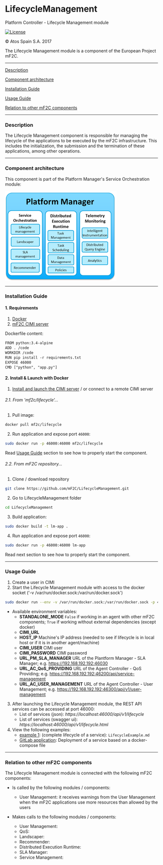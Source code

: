 # LifecycleManagement
Platform Controller - Lifecycle Management module

[![License](https://img.shields.io/badge/License-Apache%202.0-blue.svg)](https://opensource.org/licenses/Apache-2.0)

&copy; Atos Spain S.A. 2017

The Lifecycle Management module is a component of the European Project mF2C.

-----------------------

[Description](#description)

[Component architecture](#component-architecture)

[Installation Guide](#installation-guide)

[Usage Guide](#usage-guide)

[Relation to other mF2C components](#relation-to-other-mf2c-components)

-----------------------

### Description

The Lifecycle Management component is responsible for managing the lifecycle of the applications to be executed by the mF2C infrastructure.
This includes the initialization, the submission and the termination of these applications, among other operations.

-----------------------

### Component architecture

This component is part of the Platform Manager's Service Orchestration module:

![Platform Manager](docresources/pm.png)

-----------------------

### Installation Guide

#### 1. Requirements

1. [Docker](https://docs.docker.com/install/)
2. [mF2C CIMI server](https://github.com/mF2C/cimi)

Dockerfile content:

```
FROM python:3.4-alpine
ADD . /code
WORKDIR /code
RUN pip install -r requirements.txt
EXPOSE 46000
CMD ["python", "app.py"]
```

#### 2. Install & Launch with Docker

1. [Install and launch the CIMI server](https://github.com/mF2C/cimi/tree/master/_demo) / or connect to a remote CIMI server

###### 2.1. From 'mf2c/lifecycle'...

1. Pull image:

```bash
docker pull mf2c/lifecycle
```

2. Run application and expose port `46000`:


```bash
sudo docker run -p 46000:46000 mf2c/lifecycle
```

Read [Usage Guide](#usage-guide) section to see how to properly start the component.

###### 2.2. From mF2C repository...

1. Clone / download repository

```bash
git clone https://github.com/mF2C/LifecycleManagement.git
```

2. Go to LifecycleManagement folder

```bash
cd LifecycleManagement
```

3. Build application:

```bash
sudo docker build -t lm-app .
```

4. Run application and expose port `46000`:

```bash
sudo docker run -p 46000:46000 lm-app
```

Read next section to see how to properly start the component.

-----------------------

### Usage Guide

1. Create a user in CIMI
2. Start the Lifecycle Management module with access to the docker socket ('-v /var/run/docker.sock:/var/run/docker.sock')

```bash
sudo docker run --env -v /var/run/docker.sock:/var/run/docker.sock -p 46000:46000 lm-app
```
  - Available environment variables:
    - **STANDALONE_MODE** `False` if working in an agent with other mF2C components; `True` if working without external dependencies (except docker)
    - **CIMI_URL**
    - **HOST_IP** Machine's IP address (needed to see if lifecycle is in local host or if it is in another agent/machine)
    - **CIMI_USER** CIMI user
    - **CIMI_PASSWORD** CIMI password
    - **URL_PM_SLA_MANAGER** URL of the Plantform Manager - SLA Manager; e.g. https://192.168.192.192:46030
    - **URL_AC_QoS_PROVIDING** URL of the Agent Controller - QoS Providing; e.g. https://192.168.192.192:46200/api/service-management
    - **URL_AC_USER_MANAGEMENT** URL of the Agent Controller - User Management; e.g. https://192.168.192.192:46300/api/v1/user-management

3. After launching the Lifecycle Management module, the REST API services can be accessed at port 46000:
    - List of services (json): _https://localhost:46000/api/v1/lifecycle_
    - List of services (swagger ui): _https://localhost:46000/api/v1/lifecycle.html_
4. View the following examples:
   - [example 1](LifecycleExample_01.md): (complete lifecycle of a service): `LifecycleExample.md`
   - [GitLab application](LifecycleExample_02.md): Deployment of a service based on a docker-compose file

-----------------------

### Relation to other mF2C components

The Lifecycle Management module is connected with the following mF2C components:

- Is called by the following modules / components:
    - User Management: it receives warnings from the User Management when the mF2C applications use more resources than allowed by the users

- Makes calls to the following modules / components:
    - User Management:
    - QoS:
    - Landscaper:
    - Recommender:
    - Distributed Execution Runtime:
    - SLA Manager:
    - Service Management:
